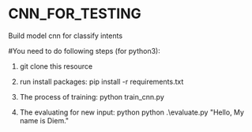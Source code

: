 # CNN_FOR_TESTING
Build model cnn for classify intents

#You need to do following steps (for python3):
1. git clone this resource

2. run install packages:
pip install -r requirements.txt

3. The process of training:
python train_cnn.py  

4. The evaluating for new input:
python python .\evaluate.py "Hello, My name is Diem."
